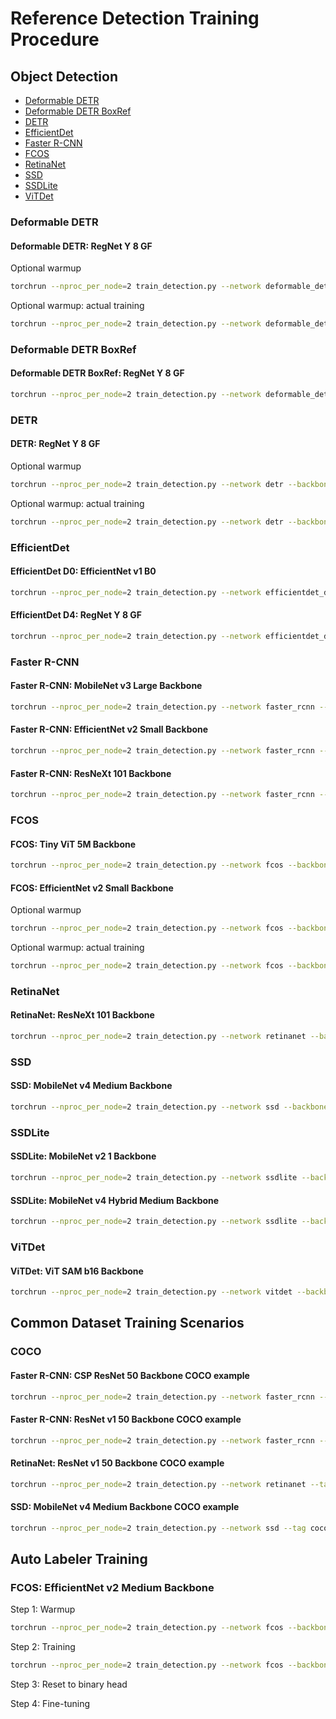 # Reference Detection Training Procedure

## Object Detection

* [Deformable DETR](#deformable-detr)
* [Deformable DETR BoxRef](#deformable-detr-boxref)
* [DETR](#detr)
* [EfficientDet](#efficientdet)
* [Faster R-CNN](#faster-r-cnn)
* [FCOS](#fcos)
* [RetinaNet](#retinanet)
* [SSD](#ssd)
* [SSDLite](#ssdlite)
* [ViTDet](#vitdet)

### Deformable DETR

#### Deformable DETR: RegNet Y 8 GF

Optional warmup

```sh
torchrun --nproc_per_node=2 train_detection.py --network deformable_detr --backbone regnet_y_8g --backbone-epoch 0 --freeze-backbone --opt adamw --lr 0.0001 --freeze-backbone-bn --batch-size 4 --epochs 2 --wd 0.0001 --clip-grad-norm 1 --fast-matmul
```

Optional warmup: actual training

```sh
torchrun --nproc_per_node=2 train_detection.py --network deformable_detr --backbone regnet_y_8g --backbone-epoch 0 --opt adamw --lr 0.0002 --backbone-lr 0.00002 --lr-scheduler cosine --freeze-backbone-bn --batch-size 4 --epochs 50 --wd 0.0001 --clip-grad-norm 1 --fast-matmul --resume-epoch 0
```

### Deformable DETR BoxRef

#### Deformable DETR BoxRef: RegNet Y 8 GF

```sh
torchrun --nproc_per_node=2 train_detection.py --network deformable_detr_boxref --backbone regnet_y_8g --backbone-epoch 0 --opt adamw --lr 0.0002 --backbone-lr 0.00002 --lr-scheduler cosine --freeze-backbone-bn --batch-size 4 --epochs 50 --wd 0.0001 --clip-grad-norm 1 --fast-matmul
```

### DETR

#### DETR: RegNet Y 8 GF

Optional warmup

```sh
torchrun --nproc_per_node=2 train_detection.py --network detr --backbone regnet_y_8g --backbone-epoch 0 --freeze-backbone --opt adamw --lr 0.0001 --freeze-backbone-bn --batch-size 8 --epochs 2 --wd 0.0001 --clip-grad-norm 0.1 --fast-matmul
```

Optional warmup: actual training

```sh
torchrun --nproc_per_node=2 train_detection.py --network detr --backbone regnet_y_8g --backbone-epoch 0 --opt adamw --lr 0.0001 --backbone-lr 0.00001 --lr-scheduler cosine --freeze-backbone-bn --batch-size 8 --epochs 300 --wd 0.0001 --clip-grad-norm 0.1 --fast-matmul --resume-epoch 0
```

### EfficientDet

#### EfficientDet D0: EfficientNet v1 B0

```sh
torchrun --nproc_per_node=2 train_detection.py --network efficientdet_d0 --backbone efficientnet_v1_b0 --backbone-epoch 0 --freeze-backbone --lr 0.08 --lr-scheduler cosine --warmup-epochs 2 --freeze-backbone-bn --batch-size 32 --epochs 300 --wd 0.00004 --clip-grad-norm 10 --amp --compile
```

#### EfficientDet D4: RegNet Y 8 GF

```sh
torchrun --nproc_per_node=2 train_detection.py --network efficientdet_d4 --backbone regnet_y_8g --backbone-epoch 0 --freeze-backbone --lr 0.08 --lr-scheduler cosine --warmup-epochs 2 --freeze-backbone-bn --batch-size 8 --epochs 300 --wd 0.00004 --clip-grad-norm 10 --amp --compile
```

### Faster R-CNN

#### Faster R-CNN: MobileNet v3 Large Backbone

```sh
torchrun --nproc_per_node=2 train_detection.py --network faster_rcnn --backbone mobilenet_v3_large --backbone-param 1 --backbone-epoch 0 --freeze-backbone --lr 0.02 --lr-scheduler step --lr-step-size 5 --lr-step-gamma 0.93 --freeze-backbone-bn --batch-size 16 --epochs 100
```

#### Faster R-CNN: EfficientNet v2 Small Backbone

```sh
torchrun --nproc_per_node=2 train_detection.py --network faster_rcnn --backbone efficientnet_v2_s --backbone-epoch 0 --freeze-backbone --lr 0.02 --lr-scheduler step --lr-step-size 5 --lr-step-gamma 0.93 --freeze-backbone-bn --batch-size 16 --epochs 100 --fast-matmul --compile
```

#### Faster R-CNN: ResNeXt 101 Backbone

```sh
torchrun --nproc_per_node=2 train_detection.py --network faster_rcnn --backbone resnext_101 --backbone-epoch 0 --freeze-backbone --lr 0.02 --lr-scheduler step --lr-step-size 5 --lr-step-gamma 0.93 --freeze-backbone-bn --batch-size 16 --epochs 100 --amp --compile
```

### FCOS

#### FCOS: Tiny ViT 5M Backbone

```sh
torchrun --nproc_per_node=2 train_detection.py --network fcos --backbone tiny_vit_5m --backbone-epoch 0 --lr 0.01 --lr-scheduler step --lr-step-size 15 --lr-step-gamma 0.1 --freeze-backbone-bn --batch-size 16 --epochs 32 --wd 0.0001 --amp
```

#### FCOS: EfficientNet v2 Small Backbone

Optional warmup

```sh
torchrun --nproc_per_node=2 train_detection.py --network fcos --backbone efficientnet_v2_s --backbone-pretrained --freeze-backbone --lr 0.01 --freeze-backbone-bn --batch-size 64 --epochs 2 --wd 0.0001 --fast-matmul
```

Optional warmup: actual training

```sh
torchrun --nproc_per_node=2 train_detection.py --network fcos --backbone efficientnet_v2_s --backbone-pretrained --lr 0.01 --lr-scheduler step --lr-step-size 15 --lr-step-gamma 0.1 --freeze-backbone-bn --batch-size 16 --epochs 32 --wd 0.0001 --amp --resume-epoch 0
```

### RetinaNet

#### RetinaNet: ResNeXt 101 Backbone

```sh
torchrun --nproc_per_node=2 train_detection.py --network retinanet --backbone resnext_101 --backbone-epoch 0 --freeze-backbone --lr 0.01 --lr-scheduler step --lr-step-size 5 --lr-step-gamma 0.93 --batch-size 16 --epochs 100 --amp --compile
```

### SSD

#### SSD: MobileNet v4 Medium Backbone

```sh
torchrun --nproc_per_node=2 train_detection.py --network ssd --backbone mobilenet_v4_m --backbone-epoch 0 --freeze-backbone-stages 4 --lr 0.015 --lr-scheduler cosine --batch-size 64 --epochs 300 --wd 0.00002 --fast-matmul
```

### SSDLite

#### SSDLite: MobileNet v2 1 Backbone

```sh
torchrun --nproc_per_node=2 train_detection.py --network ssdlite --backbone mobilenet_v2 --backbone-param 1 --backbone-epoch 0 --lr 0.15 --lr-scheduler cosine --batch-size 32 --epochs 600 --wd 0.00004 --fast-matmul
```

#### SSDLite: MobileNet v4 Hybrid Medium Backbone

```sh
torchrun --nproc_per_node=2 train_detection.py --network ssdlite --backbone mobilenet_v4_hybrid_m --backbone-epoch 0 --opt adamw --lr 0.002 --backbone-lr 0.001 --lr-scheduler cosine --lr-cosine-min 1e-8 --batch-size 32 --warmup-epochs 20 --epochs 600 --wd 0.0001 --fast-matmul
```

### ViTDet

#### ViTDet: ViT SAM b16 Backbone

```sh
torchrun --nproc_per_node=2 train_detection.py --network vitdet --backbone vit_sam_b16 --backbone-epoch 0 --opt adamw --lr 0.0001 --lr-scheduler cosine --lr-cosine-min 1e-7 --batch-size 8 --warmup-epochs 2 --epochs 100 --wd 0.1 --norm-wd 0 --clip-grad-norm 1 --amp --compile --layer-decay 0.7
```

## Common Dataset Training Scenarios

### COCO

#### Faster R-CNN: CSP ResNet 50 Backbone COCO example

```sh
torchrun --nproc_per_node=2 train_detection.py --network faster_rcnn --tag coco --backbone csp_resnet_50 --backbone-pretrained --backbone-tag imagenet1k --lr 0.02 --lr-scheduler multistep --lr-steps 16 22 --lr-step-gamma 0.1 --freeze-backbone-stages 2 --freeze-backbone-bn --batch-size 16 --epochs 26 --wd 0.0001 --fast-matmul --compile-backbone --save-frequency 1 --data-path ~/Datasets/cocodataset/train2017 --val-path ~/Datasets/cocodataset/val2017 --coco-json-path ~/Datasets/cocodataset/annotations/instances_train2017.json --coco-val-json-path ~/Datasets/cocodataset/annotations/instances_val2017.json --class-file public_datasets_metadata/coco-classes.txt
```

#### Faster R-CNN: ResNet v1 50 Backbone COCO example

```sh
torchrun --nproc_per_node=2 train_detection.py --network faster_rcnn --tag coco --backbone resnet_v1_50 --lr 0.1 --lr-scheduler multistep --lr-steps 352 384 --lr-step-gamma 0.1 --batch-size 16 --epochs 400 --wd 0.0004 --amp --compile-backbone --save-frequency 1 --data-path ~/Datasets/cocodataset/train2017 --val-path ~/Datasets/cocodataset/val2017 --coco-json-path ~/Datasets/cocodataset/annotations/instances_train2017.json --coco-val-json-path ~/Datasets/cocodataset/annotations/instances_val2017.json --class-file public_datasets_metadata/coco-classes.txt
```

#### RetinaNet: ResNet v1 50 Backbone COCO example

```sh
torchrun --nproc_per_node=2 train_detection.py --network retinanet --tag coco --backbone resnet_v1_50 --backbone-pretrained --backbone-tag imagenet1k --opt adamw --lr 0.0001 --epochs 26 --lr-scheduler multistep --lr-steps 16 22 --lr-step-gamma 0.1 --freeze-backbone-stages 1 --freeze-backbone-bn --batch-size 32 --wd 0.05 --norm-wd 0 --amp --compile-backbone --save-frequency 1 --data-path ~/Datasets/cocodataset/train2017 --val-path ~/Datasets/cocodataset/val2017 --coco-json-path ~/Datasets/cocodataset/annotations/instances_train2017.json --coco-val-json-path ~/Datasets/cocodataset/annotations/instances_val2017.json --class-file public_datasets_metadata/coco-classes.txt
```

#### SSD: MobileNet v4 Medium Backbone COCO example

```sh
torchrun --nproc_per_node=2 train_detection.py --network ssd --tag coco --backbone mobilenet_v4_m --backbone-epoch 0 --lr 0.015 --lr-scheduler cosine --batch-size 64 --epochs 300 --wd 0.00002 --fast-matmul --compile-backbone --save-frequency 1 --data-path ~/Datasets/cocodataset/train2017 --val-path ~/Datasets/cocodataset/val2017 --coco-json-path ~/Datasets/cocodataset/annotations/instances_train2017.json --coco-val-json-path ~/Datasets/cocodataset/annotations/instances_val2017.json --class-file public_datasets_metadata/coco-classes.txt
```

## Auto Labeler Training

### FCOS: EfficientNet v2 Medium Backbone

Step 1: Warmup

```sh
torchrun --nproc_per_node=2 train_detection.py --network fcos --backbone efficientnet_v2_m --backbone-pretrained --backbone-tag il-all --freeze-backbone --lr 0.01 --freeze-backbone-bn --batch-size 32 --epochs 2 --wd 0.0001 --fast-matmul --save-frequency 1 --data-path ~/Datasets/cocodataset/train2017 --val-path ~/Datasets/cocodataset/val2017 --coco-json-path ~/Datasets/cocodataset/annotations/instances_train2017.json --coco-val-json-path ~/Datasets/cocodataset/annotations/instances_val2017.json --class-file public_datasets_metadata/coco-classes.txt
```

Step 2: Training

```sh
torchrun --nproc_per_node=2 train_detection.py --network fcos --backbone efficientnet_v2_m --backbone-lr 0.001 --lr 0.01 --lr-scheduler step --lr-step-size 15 --lr-step-gamma 0.1 --freeze-backbone-bn --batch-size 8 --epochs 32 --wd 0.0001 --fast-matmul --save-frequency 1 --resume-epoch 0 --data-path ~/Datasets/cocodataset/train2017 --val-path ~/Datasets/cocodataset/val2017 --coco-json-path ~/Datasets/cocodataset/annotations/instances_train2017.json --coco-val-json-path ~/Datasets/cocodataset/annotations/instances_val2017.json --class-file public_datasets_metadata/coco-classes.txt
```

Step 3: Reset to binary head

Step 4: Fine-tuning
